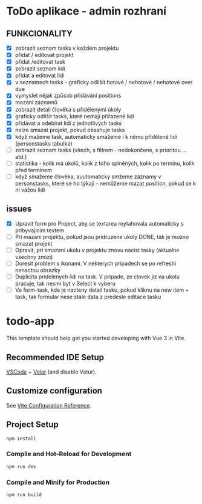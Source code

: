 # ToDo aplikace - admin rozhraní

## FUNKCIONALITY
- [x] zobrazit seznam tasks v každém projektu
- [x] přidat / editovat projekt
- [x] přidat /editovat task
- [x] zobrazit seznam lidí
- [x] přidat a editovat lidi
- [x] v seznamech tasks - graficky odlišit hotové / nehotové / nehotové over due
- [x] vymyslet nějak způsob přidávání positions
- [x] mazání záznamů
- [x] zobrazit detail člověka s přidělenými úkoly
- [x] graficky odlišit tasks, které nemají přiřazené lidi
- [x] přidávat a odebírat lidi z jednotlivých tasks
- [x] nelze smazat projekt, pokud obsahuje tasks
- [x] když mažeme task, automaticky smažeme i k němu přidělené lidi (personstasks tabulka)
- [ ] zobrazit seznam tasks (všech, s filtrem - nedokončené, s prioritou ... atd.)
- [ ] statistika - kolik má úkolů, kolik z toho splněných, kolik po termínu, kolik před termínem
- [ ] když smažeme člověka, auutomaticky smžeme záznamy v personstasks, které se ho týkají - nemůžeme mazat position, pokud se k ní vážou lidi

## issues
- [x] Upravit form pro Project, aby se textarea roytahovala automaticky s pribyvajicim textem
- [ ] Pri mazani projektu, pokud jsou pridruzene ukoly DONE, tak je mozno smazat projekt
- [ ] Opravit, pri smazani ukolu v projektu znovu nacist tasky (aktualne vsechny zmizi)
- [ ] Doresit problem s ikonami. V nekterych pripadech se po refreshi nenactou obrazky
- [ ] Duplicita pridelenych lidi na task. V pripade, ze clovek jiz na ukolu pracuje, tak nesmi byt v Select k vyberu
- [ ] Ve form-task, kde je nacteny detail tasku, pokud kliknu na new item + task, tak formular nese stale data z predesle editace tasku

# todo-app

This template should help get you started developing with Vue 3 in Vite.

## Recommended IDE Setup

[VSCode](https://code.visualstudio.com/) + [Volar](https://marketplace.visualstudio.com/items?itemName=Vue.volar) (and disable Vetur).

## Customize configuration

See [Vite Configuration Reference](https://vitejs.dev/config/).

## Project Setup

```sh
npm install
```

### Compile and Hot-Reload for Development

```sh
npm run dev
```

### Compile and Minify for Production

```sh
npm run build
```


